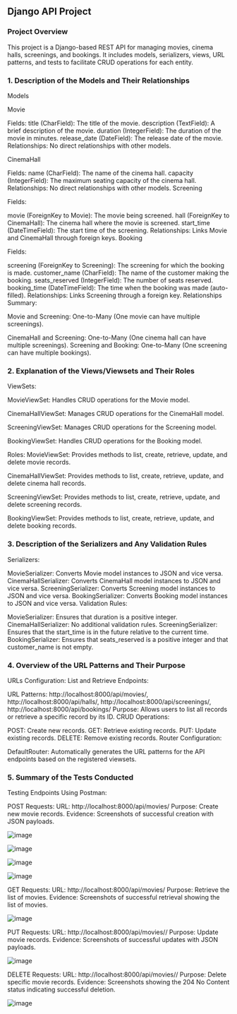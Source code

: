 ## Django API Project
### Project Overview
This project is a Django-based REST API for managing movies, cinema halls, screenings, and bookings. It includes models, serializers, views, URL patterns, and tests to facilitate CRUD operations for each entity.

### 1. Description of the Models and Their Relationships
Models

Movie

Fields:
title (CharField): The title of the movie.
description (TextField): A brief description of the movie.
duration (IntegerField): The duration of the movie in minutes.
release_date (DateField): The release date of the movie.
Relationships: No direct relationships with other models.

CinemaHall

Fields:
name (CharField): The name of the cinema hall.
capacity (IntegerField): The maximum seating capacity of the cinema hall.
Relationships: No direct relationships with other models.
Screening

Fields:

movie (ForeignKey to Movie): The movie being screened.
hall (ForeignKey to CinemaHall): The cinema hall where the movie is screened.
start_time (DateTimeField): The start time of the screening.
Relationships: Links Movie and CinemaHall through foreign keys.
Booking

Fields:

screening (ForeignKey to Screening): The screening for which the booking is made.
customer_name (CharField): The name of the customer making the booking.
seats_reserved (IntegerField): The number of seats reserved.
booking_time (DateTimeField): The time when the booking was made (auto-filled).
Relationships: Links Screening through a foreign key.
Relationships Summary:

Movie and Screening: One-to-Many (One movie can have multiple screenings).

CinemaHall and Screening: One-to-Many (One cinema hall can have multiple screenings).
Screening and Booking: One-to-Many (One screening can have multiple bookings).
### 2. Explanation of the Views/Viewsets and Their Roles
ViewSets:

MovieViewSet: Handles CRUD operations for the Movie model.

CinemaHallViewSet: Manages CRUD operations for the CinemaHall model.

ScreeningViewSet: Manages CRUD operations for the Screening model.

BookingViewSet: Handles CRUD operations for the Booking model.

Roles:
MovieViewSet: Provides methods to list, create, retrieve, update, and delete movie records.

CinemaHallViewSet: Provides methods to list, create, retrieve, update, and delete cinema hall records.

ScreeningViewSet: Provides methods to list, create, retrieve, update, and delete screening records.

BookingViewSet: Provides methods to list, create, retrieve, update, and delete booking records.

### 3. Description of the Serializers and Any Validation Rules
Serializers:

MovieSerializer: Converts Movie model instances to JSON and vice versa.
CinemaHallSerializer: Converts CinemaHall model instances to JSON and vice versa.
ScreeningSerializer: Converts Screening model instances to JSON and vice versa.
BookingSerializer: Converts Booking model instances to JSON and vice versa.
Validation Rules:

MovieSerializer: Ensures that duration is a positive integer.
CinemaHallSerializer: No additional validation rules.
ScreeningSerializer: Ensures that the start_time is in the future relative to the current time.
BookingSerializer: Ensures that seats_reserved is a positive integer and that customer_name is not empty.
### 4. Overview of the URL Patterns and Their Purpose
URLs Configuration:
 List and Retrieve Endpoints:

URL Patterns: http://localhost:8000/api/movies/, http://localhost:8000/api/halls/, http://localhost:8000/api/screenings/, http://localhost:8000/api/bookings/
Purpose: Allows users to list all records or retrieve a specific record by its ID.
CRUD Operations:

POST: Create new records.
GET: Retrieve existing records.
PUT: Update existing records.
DELETE: Remove existing records.
Router Configuration:

DefaultRouter: Automatically generates the URL patterns for the API endpoints based on the registered viewsets.
### 5. Summary of the Tests Conducted
Testing Endpoints Using Postman:

POST Requests:
URL: http://localhost:8000/api/movies/
Purpose: Create new movie records.
Evidence: Screenshots of successful creation with JSON payloads.

![image](https://github.com/user-attachments/assets/29a02356-a08a-4fcc-ab32-bf6b2f155978)

![image](https://github.com/user-attachments/assets/49ef1e39-e260-4ee0-916b-daef9cf624b8)

![image](https://github.com/user-attachments/assets/d6092cc6-ea32-4806-b7d8-10f49cd93217)

![image](https://github.com/user-attachments/assets/831d12a2-0b10-4043-951e-aeae69cb69c6)


GET Requests:
URL: http://localhost:8000/api/movies/
Purpose: Retrieve the list of movies.
Evidence: Screenshots of successful retrieval showing the list of movies.

![image](https://github.com/user-attachments/assets/7790c81a-b3b7-4998-b0f0-a9fe9ccc31ef)


PUT Requests:
URL: http://localhost:8000/api/movies/<id>/
Purpose: Update movie records.
Evidence: Screenshots of successful updates with JSON payloads.

![image](https://github.com/user-attachments/assets/e248dd61-3b91-491d-9ccb-a860545dd0f5)



DELETE Requests:
URL: http://localhost:8000/api/movies/<id>/
Purpose: Delete specific movie records.
Evidence: Screenshots showing the 204 No Content status indicating successful deletion.

![image](https://github.com/user-attachments/assets/5cc6942a-5770-4336-a462-733480ecaec3)

